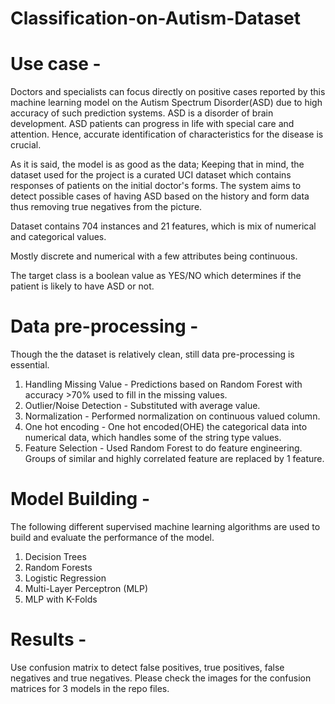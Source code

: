 # Classification-on-Autism-Dataset

# Use case -
Doctors and specialists can focus directly on positive cases reported by this machine learning model on the Autism Spectrum Disorder(ASD) due to high accuracy of such prediction systems. ASD is a disorder of brain development. ASD patients can progress in life with special care and attention. Hence, accurate identification of characteristics for the disease is crucial.

As it is said, the model is as good as the data; Keeping that in mind, the dataset used for the project is a curated UCI dataset which contains responses of patients on the initial doctor's forms. The system aims to detect possible cases of having ASD based on the history and form data thus removing true negatives from the picture.

Dataset contains 704 instances and 21 features, which is mix of numerical and categorical values.

Mostly discrete and numerical with a few attributes being continuous. 

The target class is a boolean value as YES/NO which determines if the patient is likely to have ASD or not.

# Data pre-processing -
Though the the dataset is relatively clean, still data pre-processing is essential.
1. Handling Missing Value - Predictions based on Random Forest with accuracy >70% used to fill in the missing values.
2. Outlier/Noise Detection - Substituted with average value.
3. Normalization - Performed normalization on continuous valued column.
4. One hot encoding - One hot encoded(OHE) the categorical data into numerical data, which handles some of the string type values.
5. Feature Selection - Used Random Forest to do feature engineering. Groups of similar and highly correlated feature are replaced by 1 feature.


# Model Building -
The following different supervised machine learning algorithms are used to build and evaluate the performance of the model.
1. Decision Trees
2. Random Forests
3. Logistic Regression
4. Multi-Layer Perceptron (MLP)
5. MLP with K-Folds

# Results - 
Use confusion matrix to detect false positives, true positives, false negatives and true negatives. Please check the images for the confusion matrices for 3 models in the repo files.
